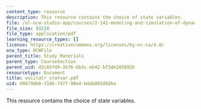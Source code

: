 ```yaml
---
content_type: resource
description: This resource contains the choice of state variables.
file: /ol-ocw-studio-app/courses/2-141-modeling-and-simulation-of-dynamic-systems-fall-2006/d9679db03146747f90e4bdab083d92ba_oscilatr_statvar.pdf
file_size: 93228
file_type: application/pdf
learning_resource_types: []
license: https://creativecommons.org/licenses/by-nc-sa/4.0/
ocw_type: OCWFile
parent_title: Study Materials
parent_type: CourseSection
parent_uid: d3c65f49-3b76-6b3c-eb42-bf3de285892b
resourcetype: Document
title: oscilatr_statvar.pdf
uid: d9679db0-3146-747f-90e4-bdab083d92ba
---
```

This resource contains the choice of state variables.